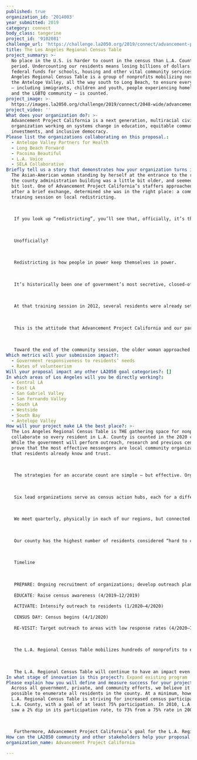 ```yaml
---
published: true
organization_id: '2014003'
year_submitted: 2019
category: connect
body_class: tangerine
project_id: '9102081'
challenge_url: 'https://challenge.la2050.org/2019/connect/advancement-project-california/'
title: The Los Angeles Regional Census Table
project_summary: >-
  No place in the U.S. is harder to count in the census than L.A. County —
  period. Undercounting our residents means losing billions of dollars in
  federal funds for schools, housing and other vital community services. The Los
  Angeles Regional Census Table is a group of nonprofits mobilizing north from
  the Antelope Valley, all the way south to Long Beach, to ensure every Angeleno
  — including immigrants, children and youth, people experiencing homelessness,
  and the LGBTQ community — is counted.
project_image: >-
  https://images.la2050.org/challenge/2019/connect/2048-wide/advancement-project-california.jpg
project_video: ''
What does your organization do?: >-
  Advancement Project California is a next generation, multiracial civil rights
  organization working on systems change in education, equitable community
  investments, and inclusive democracy.
Please list the organizations collaborating on this proposal.:
  - Antelope Valley Partners for Health
  - Long Beach Forward
  - Pacoima Beautiful
  - L.A. Voice
  - SELA Collaborative
Briefly tell us a story that demonstrates how your organization turns inspiration into impact.: >-
  The Asian-American woman standing by herself at the entrance to the room in
  the county administration building was a little bit older, and seemed a little
  bit lost. One of Advancement Project California’s staffers approached her, and
  after a brief exchange, determined she was in the right place: a community
  training session on local redistricting.
   
   
   
   If you look up “redistricting”, you’ll see that, officially, it’s the process by which state and local officials use the census data to draw representative boundaries for federal, state, and local districts.
   
   
   
   Unofficially? 
   
   
   
   Redistricting is how people in power keep themselves in power. 
   
   
   
   It’s historically been one of government’s most secretive, closed-off processes, where from one day to the next, you could wake up in a different school district, or in a reconfigured congressional district that splits your neighborhood down the middle. 
   
   
   
   At that training session in 2012, several residents were already set up at our computers, navigating a redistricting web portal we created to help them draw draft district lines that made sense for their area of the county. Our newest attendee - the lady in the doorway - didn’t know how to use a mouse. She was probably who several bureaucrats had in mind when they expressed skepticism about our training sessions: “Redistricting’s too hard for the general public to understand.” “Why should we do outreach?” “Leave redistricting to the map makers and the elected officials.” 
   
   
   
   This is the attitude that Advancement Project California and our partners confront — and combat — all the time. It fuels our passion to blast through the barriers many communities, especially communities of color, face to increased civic engagement. Through community-centered projects like the Los Angeles Regional Census Table, we make government accountable to residents, and connect government and democracy to residents’ everyday lives.
   
   
   
   Toward the end of the community session, the older woman approached our staffer again. He was prepared to help her with another function related to using the laptop. But all she wanted was his opinion about which map she should use, of the three she'd created, when she eventually gave public testimony.
Which metrics will your submission impact?:
  - Government responsiveness to residents’ needs
  - Rates of volunteerism
Will your proposal impact any other LA2050 goal categories?: []
In which areas of Los Angeles will you be directly working?:
  - Central LA
  - East LA
  - San Gabriel Valley
  - San Fernando Valley
  - South LA
  - Westside
  - South Bay
  - Antelope Valley
How will your project make LA the best place?: >-
  The Los Angeles Regional Census Table is THE gathering space for nonprofits to
  collaborate so every resident in L.A. County is counted in the 2020 census.
  While the government will perform outreach, research and previous censuses
  prove that the most effective messengers are local community organizations
  that residents already know and trust.
   
   
   
   The strategies for an accurate count are simple — but effective. Organizations identify the areas to target, then deploy staff and volunteers to share information, make presentations, and hold cultural events, raising census awareness and motivating communities to respond. But to cover the estimated 5.2 million residents that are hard for the Census Bureau to enumerate, we need hundreds of organizations. It’s essential that organizations performing census outreach know who’s doing what, where, when, and how. That’s the role of the L.A. Regional Census Table.
   
   
   
   Six lead organizations serve as census action hubs, each for a different region: Antelope Valley Partners for Health (Antelope, Santa Clarita Valleys), Long Beach Forward, Pacoima Beautiful (San Fernando Valley), L.A. Voice (San Gabriel Valley), SELA Collaborative (Southeast L.A. County), and Advancement Project California (Central L.A.). Winning the My LA2050 Grants Challenge would allow us to engage two more co-conveners to cover the South Bay and Westside.
   
   
   
   We meet quarterly, physically in each of our regions, but connected via audio/video technology. Each co-convener recruits dozens of organizations to the meeting for state/federal census updates, train-the-trainer sessions on engaging residents, and resource-sharing to maximize efficiency. 
   
   
   
   Our county has the highest number of residents considered “hard to count” by the census. These include: racial/ethnic groups (American Indians/Alaska Natives, Asian Americans, Blacks, Latinos); people with disabilities; immigrants/refugees; LGBTQ persons; elders; the homeless; children 0-5; veterans; and those with limited English proficiency.
   
   
   
   Timeline
   
   
   
   PREPARE: Ongoing recruitment of organizations; develop outreach plans (7/2018-3/2019)
   
   EDUCATE: Raise census awareness (4/2019—12/2019)
   
   ACTIVATE: Intensify outreach to residents (1/2020—4/2020)
   
   CENSUS DAY: Census begins (4/1/2020)
   
   RE-VISIT: Target outreach to areas with low response rates (4/2020—7/2020)
   
   
   
   The L.A. Regional Census Table mobilizes hundreds of nonprofits to engage residents in the census — a critical and truly democratic means of civic participation. Through volunteer opportunities and cultural events, Angelenos will connect to play their part in allocating political power, and influencing billions for services like education, health care, and housing.
   
   
   
   The L.A. Regional Census Table will continue to have an impact even after the census. By building membership bases and developing community leaders now, we believe we’ll see improved get-out-the-vote mobilizations, higher rates of voter turnout, and stronger relationships with local government.
In what stage of innovation is this project?: Expand existing program (expanding and continuing ongoing successful projects)
Please explain how you will define and measure success for your project.: >-
  Across all government, private, and community efforts, we believe it is
  possible to enumerate all residents in the county. At a minimum, however, the
  L.A. Regional Census Table is striving for increased census participation in
  L.A. County, with a goal of at least 75% participation. In 2010, L.A. County
  saw a 2% dip in its participation rate, to 73% from a 75% rate in 2000.
   
   
   
   Furthermore, Advancement Project California’s goal for the L.A. Regional Census Table is that participating organizations: 1) build their membership bases, 2) connect with organizations across geographies, populations served, and/or issue areas to better solve regional issues in the future, and 3) create a stronger nonprofit infrastructure in L.A. County that can improve opportunities and conditions for residents who have been politically, economically, and socially marginalized.
How can the LA2050 community and other stakeholders help your proposal succeed?: []
organization_name: Advancement Project California

---
```

